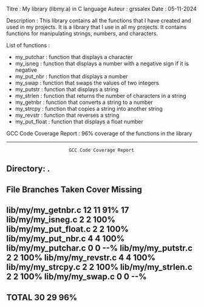 

Titre : My library (libmy.a) in C language
Auteur : grssalex
Date : 05-11-2024

Description : This library contains all the functions that I have created and used in my projects.
It is a library that I use in all my projects. It contains functions for manipulating strings, numbers, and characters.

List of functions :
- my_putchar : function that displays a character
- my_isneg : function that displays a number with a negative sign if it is negative
- my_put_nbr : function that displays a number
- my_swap : function that swaps the values of two integers
- my_putstr : function that displays a string
- my_strlen : function that returns the number of characters in a string
- my_getnbr : function that converts a string to a number
- my_strcpy : function that copies a string into another string
- my_revstr : function that reverses a string
- my_put_float : function that displays a float number

GCC Code Coverage Report : 96% coverage of the functions in the library

------------------------------------------------------------------------------
                           GCC Code Coverage Report
Directory: .
------------------------------------------------------------------------------
File                                    Branches   Taken  Cover   Missing
------------------------------------------------------------------------------


lib/my/my_getnbr.c                            12      11    91%   17
lib/my/my_isneg.c                              2       2   100%
lib/my/my_put_float.c                          2       2   100%
lib/my/my_put_nbr.c                            4       4   100%
lib/my/my_putchar.c                            0       0    --%
lib/my/my_putstr.c                             2       2   100%
lib/my/my_revstr.c                             4       4   100%
lib/my/my_strcpy.c                             2       2   100%
lib/my/my_strlen.c                             2       2   100%
lib/my/my_swap.c                               0       0    --%
------------------------------------------------------------------------------
TOTAL                                         30      29    96%
------------------------------------------------------------------------------